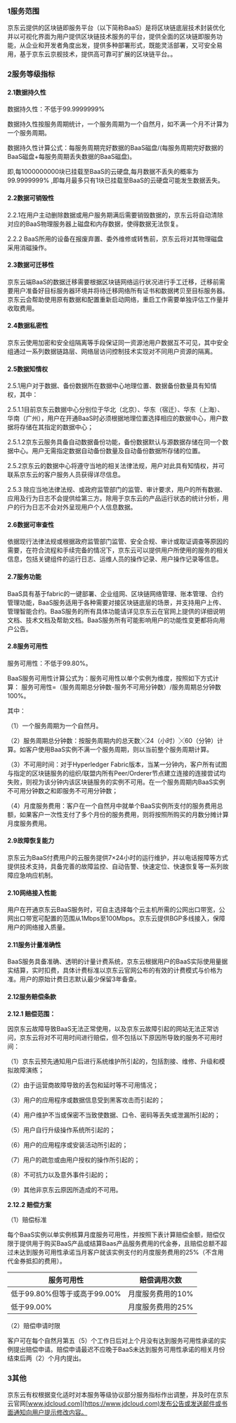 ### 1服务范围

京东云提供的区块链即服务平台（以下简称BaaS）是将区块链底层技术封装优化并以可视化界面为用户提供区块链技术服务的平台，提供全面的区块链即服务功能，从企业和开发者角度出发，提供多种部署形式，既能灵活部署，又可安全易用，基于京东云京舰技术，提供高可靠可扩展的区块链平台。。

### 2服务等级指标

#### 2.1数据持久性

数据持久性：不低于99.9999999%

数据持久性按服务周期统计，一个服务周期为一个自然月，如不满一个月不计算为一个服务周期。

数据持久性计算公式：每服务周期完好数据的BaaS磁盘/(每服务周期完好数据的BaaS磁盘+每服务周期丢失数据的BaaS磁盘)。

即,每1000000000块已挂载至BaaS的云硬盘,每月数据不丢失的概率为99.9999999% ,即每月最多只有1块已挂载至BaaS的云硬盘可能发生数据丢失。

#### 2.2数据可销毁性

2.2.1在用户主动删除数据或用户服务期满后需要销毁数据的，京东云将自动清除对应的BaaS物理服务器上磁盘和内存数据，使得数据无法恢复。

2.2.2 BaaS所用的设备在报废弃置、委外维修或转售前，京东云将对其物理磁盘采用消磁操作。

#### 2.3数据可迁移性

京东云端BaaS的数据迁移需要根据区块链网络运行状况进行手工迁移，迁移前需要用户准备好目标服务器环境并将待迁移网络所有证书和数据拷贝至目标服务器。京东云会帮助使用原有数据和配置重新启动网络，重启工作需要单独评估工作量并收取费用。

#### 2.4数据私密性

京东云使用加密和安全组隔离等手段保证同一资源池用户数据互不可见，其中安全组通过一系列数据链路层、网络层访问控制技术实现对不同用户资源的隔离。

#### 2.5数据知情权

2.5.1用户对于数据、备份数据所在数据中心地理位置、数据备份数量具有知情权，其中：

2.5.1.1目前京东云数据中心分别位于华北（北京）、华东（宿迁）、华东（上海）、华南（广州），用户在开通BaaS时必须根据地理位置选择相应的数据中心，用户数据将存储在其指定的数据中心；

2.5.1.2京东云服务具备自动数据备份功能，备份数据默认与源数据存储在同一个数据中心。用户无需指定数据自动备份数量及自动备份数据所存储的位置。

2.5.2京东云的数据中心将遵守当地的相关法律法规，用户对此具有知情权，并可联系京东云的客户服务人员获得详尽信息。

2.5.3 除应当地法律法规、或政府监管部门的监管、审计要求，用户的所有数据、应用及行为日志不会提供给第三方。除用于京东云的产品运行状态的统计分析，用户的行为日志不会对外呈现用户个人信息数据。

#### 2.6数据可审查性

依据现行法律法规或根据政府监管部门监管、安全合规、审计或取证调查等原因的需要，在符合流程和手续完备的情况下，京东云可以提供用户所使用的服务的相关信息，包括关键组件的运行日志、运维人员的操作记录、用户操作记录等信息。

#### 2.7服务功能

BaaS具有基于fabric的一键部署、企业组网、区块链网络管理、账本管理、合约管理功能，BaaS服务适用于各种需要对接区块链底层的场景，并支持用户上传、管理智能合约。BaaS服务的所有具体功能请详见京东云在官网上提供的详细说明文档、技术文档及帮助文档。BaaS服务所有可能影响用户的功能性变更都将向用户公告。

#### 2.8服务可用性

服务可用性：不低于99.80%。

BaaS服务可用性计算公式为：服务可用性以单个实例为维度，按照如下方式计算：
服务可用性=（服务周期总分钟数-服务不可用分钟数）/服务周期总分钟数100%。

其中：

（1）一个服务周期为一个自然月。

（2）服务周期总分钟数：按服务周期内的总天数╳24（小时）╳60（分钟）计算。如客户使用BaaS实例不满一个服务周期，则以当前整个服务周期计算。

（3）不可用时间：对于Hyperledger Fabric版本，当某一分钟内，客户所有试图与指定的区块链服务的组织/联盟内所有Peer/Orderer节点建立连接的连接尝试均失败，则视为该分钟内该区块链服务的实例不可用。在一个服务周期内BaaS实例不可用分钟数之和即服务不可用分钟数；

（4）月度服务费用：客户在一个自然月中就单个BaaS实例所支付的服务费用总额，如果客户一次性支付了多个月份的服务费用，则将按照所购买的月数分摊计算月度服务费用。

#### 2.9故障恢复能力

京东云为BaaS付费用户的云服务提供7×24小时的运行维护，并以电话报障等方式提供技术支持，具备完善的故障监控、自动告警、快速定位、快速恢复等一系列故障应急响应机制。

#### 2.10网络接入性能

用户在开通京东云BaaS服务时，可自主选择每个云主机所需的公网出口带宽，公网出口带宽可配置的范围从1Mbps至100Mbps。京东云提供BGP多线接入，保障用户的网络接入质量。

#### 2.11服务计量准确性

BaaS服务具备准确、透明的计量计费系统，京东云根据用户的BaaS实际使用量据实结算，实时扣费，具体计费标准以京东云官网公布的有效的计费模式与价格为准。用户的原始计费日志默认最少保留3年备查。

#### 2.12服务赔偿条款

**2.12.1 赔偿范围：**

因京东云故障导致BaaS无法正常使用，以及京东云故障引起的网站无法正常访问，京东云将对不可用时间进行赔偿，但不包括以下原因所导致的服务不可用时间：

（1）京东云预先通知用户后进行系统维护所引起的，包括割接、维修、升级和模拟故障演练；

（2）由于运营商故障导致的丢包和延时等不可用情况；

（3）用户的应用程序或数据信息受到黑客攻击而引起的；

（4）用户维护不当或保密不当致使数据、口令、密码等丢失或泄漏所引起的；

（5）用户自行升级操作系统所引起的；

（6）用户的应用程序或安装活动所引起的；

（7）用户的疏忽或由用户授权的操作所引起的；

（8）不可抗力以及意外事件引起的；

（9）其他非京东云原因所造成的不可用。

**2.12.2 赔偿方案**

（1）赔偿标准

每个BaaS实例以单实例核算月度服务可用性，并按照下表计算赔偿金额，赔偿仅限于提供用于购买BaaS产品或结算Baas产品服务费用的代金券，且赔偿总额不超过未达到服务可用性承诺当月客户就该实例支付的月度服务费用的25%（不含用代金券抵扣的费用）。

| **服务可用性**               | **赔偿调用次数**  |
| ---------------------------- | ----------------- |
| 低于99.80%但等于或高于99.00% | 月度服务费用的10% |
| 低于99.00%                   | 月度服务费用的25% |

 （2）赔偿申请时限

客户可在每个自然月第五（5）个工作日后对上个月没有达到服务可用性承诺的实例提出赔偿申请。赔偿申请最迟不应晚于BaaS未达到服务可用性承诺的相关月份结束后两（2）个月内提出。

### 3其他

京东云有权根据变化适时对本服务等级协议部分服务指标作出调整，并及时在京东云官网[www.jdcloud.com](https://www.jdcloud.com)发布公告或发送邮件或书面通知向用户提示修改内容。
